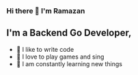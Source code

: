 ### Hi there 👋 I'm Ramazan

## I'm a Backend Go Developer,
- 💪 I like to write code
- 🎉 I love to play games and sing
- 🥅 I am constantly learning new things

<br />
